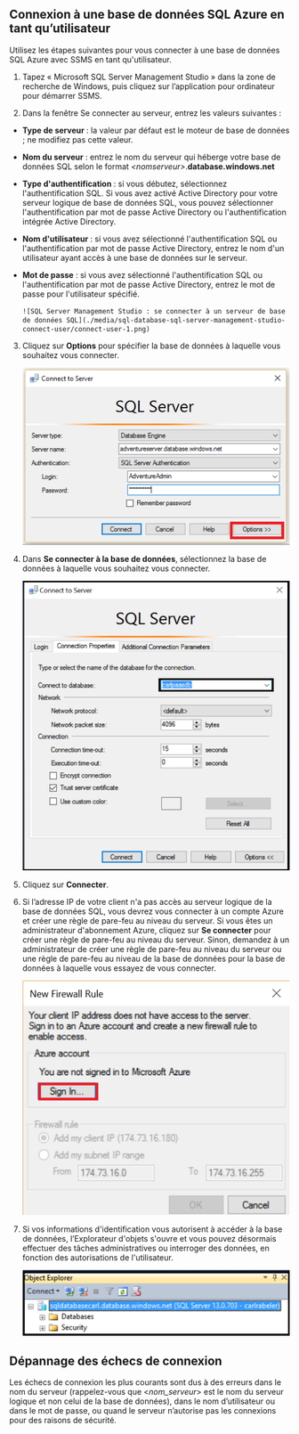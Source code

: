 ## Connexion à une base de données SQL Azure en tant qu’utilisateur

Utilisez les étapes suivantes pour vous connecter à une base de données SQL Azure avec SSMS en tant qu'utilisateur.

1. Tapez « Microsoft SQL Server Management Studio » dans la zone de recherche de Windows, puis cliquez sur l’application pour ordinateur pour démarrer SSMS.

2. Dans la fenêtre Se connecter au serveur, entrez les valeurs suivantes :

- **Type de serveur** : la valeur par défaut est le moteur de base de données ; ne modifiez pas cette valeur.
 - **Nom du serveur** : entrez le nom du serveur qui héberge votre base de données SQL selon le format *&lt;nomserveur>*.**database.windows.net**
 - **Type d'authentification** : si vous débutez, sélectionnez l'authentification SQL. Si vous avez activé Active Directory pour votre serveur logique de base de données SQL, vous pouvez sélectionner l'authentification par mot de passe Active Directory ou l'authentification intégrée Active Directory.
 - **Nom d'utilisateur** : si vous avez sélectionné l'authentification SQL ou l'authentification par mot de passe Active Directory, entrez le nom d'un utilisateur ayant accès à une base de données sur le serveur.
 - **Mot de passe** : si vous avez sélectionné l'authentification SQL ou l'authentification par mot de passe Active Directory, entrez le mot de passe pour l'utilisateur spécifié.
   
       ![SQL Server Management Studio : se connecter à un serveur de base de données SQL](./media/sql-database-sql-server-management-studio-connect-user/connect-user-1.png)

3. Cliquez sur **Options** pour spécifier la base de données à laquelle vous souhaitez vous connecter.

      ![SQL Server Management Studio : se connecter à un serveur de base de données SQL](./media/sql-database-sql-server-management-studio-connect-user/connect-user-2.png)
 
4. Dans **Se connecter à la base de données**, sélectionnez la base de données à laquelle vous souhaitez vous connecter.

     ![SQL Server Management Studio : se connecter à un serveur de base de données SQL](./media/sql-database-sql-server-management-studio-connect-user/connect-user-3.png)

5. Cliquez sur **Connecter**.
 
6. Si l’adresse IP de votre client n'a pas accès au serveur logique de la base de données SQL, vous devrez vous connecter à un compte Azure et créer une règle de pare-feu au niveau du serveur. Si vous êtes un administrateur d'abonnement Azure, cliquez sur **Se connecter** pour créer une règle de pare-feu au niveau du serveur. Sinon, demandez à un administrateur de créer une règle de pare-feu au niveau du serveur ou une règle de pare-feu au niveau de la base de données pour la base de données à laquelle vous essayez de vous connecter.
 
      ![SQL Server Management Studio : se connecter à un serveur de base de données SQL](./media/sql-database-sql-server-management-studio-connect-user/connect-user-4.png)
 
7. Si vos informations d'identification vous autorisent à accéder à la base de données, l’Explorateur d'objets s'ouvre et vous pouvez désormais effectuer des tâches administratives ou interroger des données, en fonction des autorisations de l'utilisateur.
  
      ![SQL Server Management Studio : se connecter à un serveur de base de données SQL](./media/sql-database-sql-server-management-studio-connect-user/connect-user-5.png)
      
 
 ## Dépannage des échecs de connexion

Les échecs de connexion les plus courants sont dus à des erreurs dans le nom du serveur (rappelez-vous que <*nom\_serveur*> est le nom du serveur logique et non celui de la base de données), dans le nom d’utilisateur ou dans le mot de passe, ou quand le serveur n’autorise pas les connexions pour des raisons de sécurité.

<!---HONumber=AcomDC_0504_2016-->